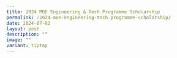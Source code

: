 ```yaml
---
title: 2024 MOE Engineering & Tech Programme Scholarship
permalink: /2024-moe-engineering-tech-programme-scholarship/
date: 2024-07-02
layout: post
description: ""
image: ""
variant: tiptap
---
```

